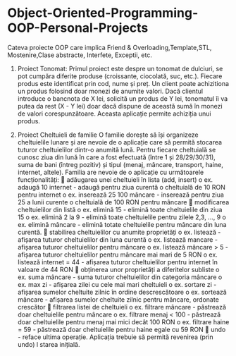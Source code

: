 # Object-Oriented-Programming-OOP-Personal-Projects
Cateva proiecte OOP care implica Friend & Overloading,Template,STL, Mostenire,Clase abstracte, Interfete, Exceptii, etc.

   1) Proiect Tonomat: Primul proiect este despre un tonomat de dulciuri, se pot cumpăra diferite produse (croissante, ciocolată, suc, etc.). Fiecare produs este identificat prin cod, nume și preț. Un client poate achizitiona un produs folosind doar monezi de anumite valori. Dacă clientul introduce o bancnota de X lei, solicită un produs de Y lei, tonomatul îi va putea da rest (X - Y lei) doar dacă dispune de această sumă în monezi de valori corespunzătoare. Aceasta aplicație permite achiziția unui produs.

   2) Proiect Cheltuieli de familie
O familie dorește să își organizeze cheltuielile lunare și are nevoie de o aplicație care să permită stocarea tuturor cheltuielilor dintr-o anumită lună. Pentru fiecare cheltuială se cunosc ziua din lună în care a fost efectuată (între 1 și 28/29/30/31), suma de bani (întreg pozitiv) și tipul (menaj, mâncare, transport, haine, internet, altele). Familia are nevoie de o aplicație cu următoarele funcționalități:
 adăugarea unei cheltuieli în lista (add, insert)
o ex. adaugă 10 internet - adaugă pentru ziua curentă o cheltuială de 10 RON
pentru internet
o ex. inserează 25 100 mâncare - inserează pentru ziua 25 a lunii curente o
cheltuială de 100 RON pentru mâncare  modificarea cheltuielilor din listă
o ex. elimină 15 - elimină toate cheltuielile din ziua 15
o ex. elimină 2 la 9 - elimină toate cheltuielile pentru zilele 2,3, ..., 9
o ex. elimină mâncare - elimină totate cheltuielile pentru mâncare din luna
curentă.
 stabilirea cheltuielilor cu anumite proprietăți
o ex. listează - afișarea tuturor cheltuielilor din luna curentă
o ex. listează mancare - afișarea tuturor cheltuielilor pentru mâncare
o ex. listează mâncare > 5 - afișarea tuturor cheltuielilor pentru mâncare mai
mari de 5 RON
o ex. listează internet = 44 - afișarea tuturor cheltuielilor pentru internet în
valoare de 44 RON
 obținerea unor proprietăți a diferitelor subliste
o ex. suma mâncare - suma tuturor cheltuielilor din categoria mâncare
o ex. max zi - afișarea zilei cu cele mai mari cheltuieli
o ex. sortare zi - afișarea sumelor cheltuite zilnic în ordine descrescătoare
o ex. sortează mâncare - afișarea sumelor cheltuite zilnic pentru mâncare,
ordonate crescător  filtrarea listei de cheltuieli
o ex. filtrare mâncare - păstrează doar cheltuielile pentru mâncare
o ex. filtrare menaj < 100 - păstrează doar cheltuielile pentru menaj mai mici
decât 100 RON
o ex. filtrare haine = 59 - păstrează doar cheltuielile pentru haine egale cu 59
RON
 undo - reface ultima operație. Aplicația trebuie să permită revenirea (prin undo) l
starea inițială.
